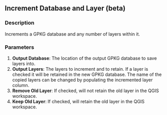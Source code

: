 ## Increment Database and Layer (beta)

### Description

Increments a GPKG database and any number of layers within it.

### Parameters

1. **Output Database**: The location of the output GPKG database to save layers into.
2. **Output Layers**: The layers to increment and to retain. If a layer is checked it will be retained in the new GPKG database. The name of the copied layers can be changed by populating the incremented layer column.
3. **Remove Old Layer**: If checked, will not retain the old layer in the QGIS workspace.
4. **Keep Old Layer**: If checked, will retain the old layer in the QGIS workspace.
